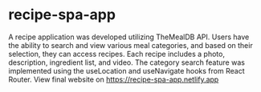 # recipe-spa-app

A recipe application was developed utilizing TheMealDB API.  Users have the ability to search and view various meal categories, and based on their selection, they can access recipes. Each recipe includes a photo, description, ingredient list, and video. The category search feature was implemented using the useLocation and useNavigate hooks from React Router. View final website on https://recipe-spa-app.netlify.app
